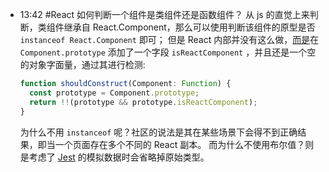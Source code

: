 
- 13:42 
	#React  如何判断一个组件是类组件还是函数组件？
	从 js 的直觉上来判断，类组件继承自 React.Component，那么可以使用判断该组件的原型是否 `instanceof React.Component` 即可；
	但是 React 内部并没有这么做，[而是](https://github.com/facebook/react/blob/769b1f270e1251d9dbdce0fcbd9e92e502d059b8/packages/react-reconciler/src/ReactFiber.js#L297-L300)在`Component.prototype` 添加了一个字段 `isReactComponent` ，并且还是一个空的对象字面量，通过其进行检测:
	```js
	function shouldConstruct(Component: Function) {
	  const prototype = Component.prototype;
	  return !!(prototype && prototype.isReactComponent);
	}
	```
	为什么不用 `instanceof` 呢？社区的说法是其在某些场景下会得不到正确结果，即当一个页面存在多个不同的 React 副本。
	而为什么不使用布尔值？则是考虑了 [Jest](https://github.com/facebook/react/pull/4663#issuecomment-136533373) 的模拟数据时会省略掉原始类型。 